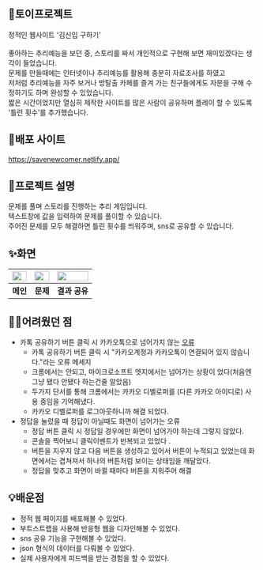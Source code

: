 ## 🔑토이프로젝트
정적인 웹사이트 '김신입 구하기'<br><br>
좋아하는 추리예능을 보던 중, 스토리를 짜서 개인적으로 구현해 보면 재미있겠다는 생각이 들었습니다.<br>
문제를 만들때에는 인터넷이나 추리예능를 활용해 충분히 자료조사를 하였고<br>
저처럼 추리예능을 자주 보거나 방탈출 카페를 즐겨 가는 친구들에게도 자문을 구해 수정하기도 하며 완성할 수 있었습니다.<br>
짧은 시간이었지만 열심히 제작한 사이트를 많은 사람이 공유하며 플레이 할 수 있도록 '틀린 횟수'를 추가했습니다.

## 📍배포 사이트
https://savenewcomer.netlify.app/

## 📢프로젝트 설명
문제를 풀며 스토리를 진행하는 추리 게임입니다.<br>
텍스트창에 값을 입력하여 문제를 풀이할 수 있습니다.<br>
주어진 문제를 모두 해결하면 틀린 횟수를 띄워주며, sns로 공유할 수 있습니다.

## ✨화면
<img src = "https://user-images.githubusercontent.com/108658971/209080759-9b4fc2de-c374-4eb9-baa7-1e3745c2f6ec.png" width="100%" height="40%"> | <img src = "https://user-images.githubusercontent.com/108658971/209080765-fb05b6f6-e42a-4314-be70-eaaa35d73c1c.png" width="100%" height="40%"> | <img src = "https://user-images.githubusercontent.com/108658971/209080766-ecaaabcf-4910-4d84-9dc1-755cb599d473.png" width="100%" height="40%">
:---:|:---:|:---:|
**메인** | **문제** | **결과 공유**

## 🤦‍♀️어려웠던 점
* 카톡 공유하기 버튼 클릭 시 카카오톡으로 넘어가지 않는 [오류](https://x0xa.tistory.com/180)
    *  카톡 공유하기 버튼 클릭 시 "카카오계정과 카카오톡이 연결되어 있지 않습니다."라는 오류 메세지
    *  크롬에서는 안되고, 마이크로소프트 엣지에서는 넘어가는 상황이 었다(처음엔 그냥 됐다 안됐다 하는건줄 알았음)
    *  두가지 단서를 통해 크롬에서는 카카오 디벨로퍼를 (다른 카카오 아이디로) 사용 중임을 기억해냈다.
    *  카카오 디벨로퍼를 로그아웃하니까 해결 되었다.
* 정답을 눌렀을 때 정답이 아닐때도 화면이 넘어가는 오류
    *  정답 버튼 클릭 시 정답일 경우에만 화면이 넘어가야 하는데 그렇지 않았다.
    *  콘솔을 찍어보니 클릭이벤트가 반복되고 있었다 .
    *  버튼을 지우지 않고 다음 버튼을 생성하고 있어서 버튼이 누적되고 있었는데 화면에서는 겹쳐져서 하나의 버튼처럼 보이는 상태임을 깨달았다.
    *  정답을 맞추고 화면이 바뀔 때마다 버튼을 지워주어 해결
## 💡배운점
* 정적 웹 페이지를 배포해볼 수 있었다.
* 부트스트랩을 사용해 반응형 웹을 디자인해볼 수 있었다.
* sns 공유 기능을 구현해볼 수 있었다.
* json 형식의 데이터를 다뤄볼 수 있었다.
* 실제 사용자에게 피드백을 받는 경험을 할 수 있었다.
